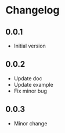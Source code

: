 # Changelog

## 0.0.1

- Initial version

## 0.0.2

- Update doc
- Update example
- Fix minor bug

## 0.0.3

- Minor change